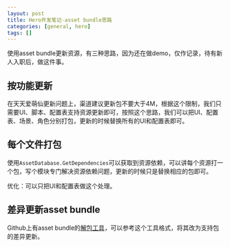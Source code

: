 ```yaml
---
layout: post
title: Hero开发笔记-asset bundle思路
categories: [general, hero]
tags: []
---
```

使用asset bundle更新资源，有三种思路，因为还在做demo，仅作记录，待有新人入职后，做这件事。

## 按功能更新 ##
在天天爱萌仙更新问题上，渠道建议更新包不要大于4M，根据这个限制，我们只需要UI、脚本、配置表支持资源更新即可，按照这个思路，我们可以把UI、配置表、场景、角色分别打包，更新的时候替换所有的UI和配置表即可。

## 每个文件打包 ##
使用`AssetDatabase.GetDependencies`可以获取到资源依赖，可以讲每个资源打一个包，写个模块专门解决资源依赖问题，更新的时候只是替换相应的包即可。

优化：可以只把UI和配置表做这个处理。

## 差异更新asset bundle ##
Github上有asset bundle的[解包工具](https://github.com/ata4/disunity)，可以参考这个工具格式，将其改为支持包的差异更新。